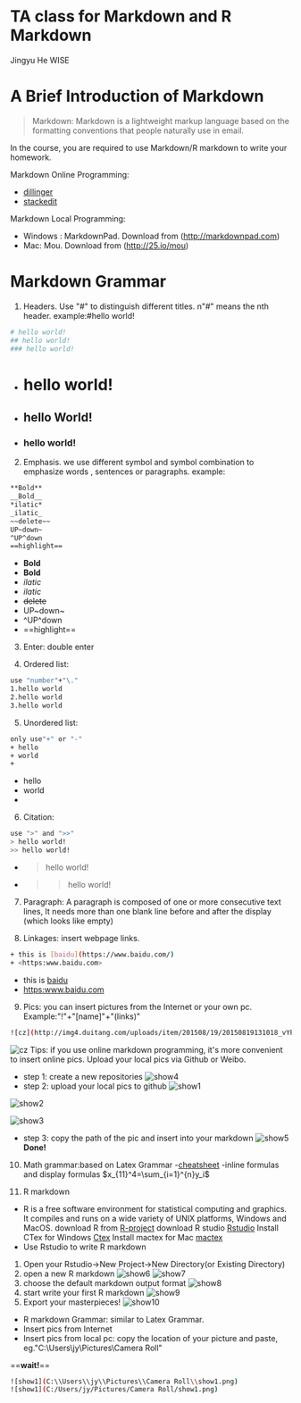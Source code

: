 # TA class for Markdown and R Markdown
Jingyu He
WISE
# A Brief Introduction of Markdown
>Markdown: Markdown is a lightweight markup language based on the formatting conventions that people naturally use in email. 


In the course, you are required to use Markdown/R markdown to write your homework.

Markdown Online Programming:
+ [dillinger](https://dillinger.io/ )
+ [stackedit](https://stackedit.io/editor)

Markdown Local Programming:
+ Windows : MarkdownPad. Download from (http://markdownpad.com)
+ Mac: Mou. Download from (http://25.io/mou)

# Markdown Grammar
1. Headers. Use "#" to distinguish different titles. n"#" means the nth header. example:#hello world!
```sh
# hello world!
## hello world!
### hello world!
```
- # hello world!
- ## hello World!
- ### hello world!

2. Emphasis. we use different symbol and symbol combination to emphasize words , sentences or paragraphs. example:
```sh
**Bold** 
__Bold__
*ilatic*
_ilatic_   
~~delete~~
UP~down~
^UP^down
==highlight==
```
- **Bold** 
- __Bold__
- *ilatic*
- _ilatic_   
- ~~delete~~
- UP~down~
- ^UP^down
- ==highlight== 

3. Enter: double enter

4. Ordered list: 
```sh
use "number"+"\."
1.hello world
2.hello world 
3.hello world
```

5. Unordered list:
```sh
only use"+" or "-"
+ hello
+ world
+ 
```
+ hello
+ world
+ 
6. Citation: 
```sh
use ">" and ">>"
> hello world!
>> hello world!
```
- > hello world!
- >> hello world!

7. Paragraph: A paragraph is composed of one or more consecutive text lines,
It needs more than one blank line before and after the display (which looks like empty)

8. Linkages: insert webpage links.
```sh
+ this is [baidu](https://www.baidu.com/)
+ <https:www.baidu.com>
```
+ this is [baidu](https://www.baidu.com/)
+ <https:www.baidu.com>

9. Pics: you can insert pictures from the Internet or your own pc. Example:"!"+"[name]"+"(links)"
```sh
![cz](http://img4.duitang.com/uploads/item/201508/19/20150819131018_vYPyR.thumb.224_0.png)
```
![cz](http://img4.duitang.com/uploads/item/201508/19/20150819131018_vYPyR.thumb.224_0.png)
Tips: if you use online markdown programming, it's more convenient to insert online pics. Upload your local pics via Github or Weibo.
- step 1: create a new repositories
![show4](https://raw.githubusercontent.com/Giraffewhale/abc/master/show4.png)
- step 2: upload your local pics to github
![show1](https://raw.githubusercontent.com/Giraffewhale/abc/master/show1.png)

![show2](https://raw.githubusercontent.com/Giraffewhale/abc/master/show2.png)

![show3](https://raw.githubusercontent.com/Giraffewhale/abc/master/show3.png)

- step 3: copy the path of the pic and insert into your markdown
![show5](https://raw.githubusercontent.com/Giraffewhale/abc/master/show5.png)
**Done!**


 
10. Math grammar:based on Latex Grammar
-[cheatsheet](http://blog.csdn.net/zdk930519/article/details/54137476)
-inline formulas and display formulas
$x_{11}^4=\sum_{i=1}^{n}y_i$

 
11. R markdown
- R is a free software environment for statistical computing and graphics. It compiles and runs on a wide variety of UNIX platforms, Windows and MacOS. 
download R from [R-project](https://www.r-project.org/)
download R studio [Rstudio](https://www.rstudio.com/)
Install CTex for Windows [Ctex](http://www.ctex.org/HomePage)
Install mactex for Mac [mactex](http://www.tug.org/mactex/)
- Use Rstudio to write R markdown
1. Open your Rstudio->New Project->New Directory(or Existing Directory)
2. open a new R markdown 
![show6](https://raw.githubusercontent.com/Giraffewhale/abc/master/show6.PNG)
![show7](https://raw.githubusercontent.com/Giraffewhale/abc/master/show7.PNG)
3. choose the default markdown output format
![show8](https://raw.githubusercontent.com/Giraffewhale/abc/master/show8.PNG)
4. start write your first R markdown
![show9](https://raw.githubusercontent.com/Giraffewhale/abc/master/show9.PNG)
5. Export your masterpieces!
![show10](https://raw.githubusercontent.com/Giraffewhale/abc/master/show10.PNG)
- R markdown Grammar: similar to Latex Grammar.
- Insert pics from Internet
- Insert pics from local pc: copy the location of your picture and paste, eg."C:\Users\jy\Pictures\Camera Roll"

==**wait!**== 

```sh
![show1](C:\\Users\\jy\\Pictures\\Camera Roll\\show1.png)
![show1](C:/Users/jy/Pictures/Camera Roll/show1.png)
```

